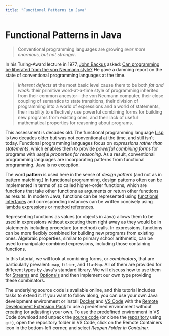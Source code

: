 ```yaml
---
title: "Functional Patterns in Java"
---
```


# Functional Patterns in Java

> Conventional programming languages are growing *ever more enormous, but not stronger*.

In his Turing-Award lecture in 1977,
[John Backus](https://en.wikipedia.org/wiki/John_Backus)
asked:
[Can programming be liberated from the von Neumann style?](https://www.thocp.net/biographies/papers/backus_turingaward_lecture.pdf)
He gave a damning report on the state of conventional programming languages at the time.

> *Inherent defects* at the most basic level cause them to be both *fat and weak*:
> their primitive word-at-a-time style of programming
> inherited from their common ancestor—the von Neumann computer,
> their close coupling of semantics to state transitions,
> their division of programming into a world of expressions and a world of statements,
> their inability to effectively use powerful combining forms
> for building new programs from existing ones,
> and their lack of useful mathematical properties for reasoning about programs.

This assessment is decades old.
The functional programming language
[Lisp](https://en.wikipedia.org/wiki/Lisp_(programming_language))
is two decades older but was not conventional at the time, and still isn't today.
Functional programming languages focus on *expressions rather than statements*,
which enables them to provide *powerful combining forms* for programs
with *useful properties for reasoning*.
As a result, conventional programming languages are incorporating patterns
from functional programming.
Java is no exception.

The word __pattern__ is used here in the sense of *design pattern* 
(and not as in pattern matching.)
In functional programming, design patterns often can be implemented in terms of so called 
higher-order functions, which are functions that take other functions as arguments
or return other functions as results.
In modern Java, functions can be represented using 
[functional interfaces](https://docs.oracle.com/javase/specs/jls/se14/html/jls-9.html#jls-9.8)
and corresponding instances can be written concisely using
[lambda expressions](https://docs.oracle.com/javase/tutorial/java/javaOO/lambdaexpressions.html)
or 
[method references](https://docs.oracle.com/javase/tutorial/java/javaOO/methodreferences.html).

Representing functions as values (or objects in Java) allows them to be used in expressions
without executing them right away 
as they would be in statements including procedure (or method) calls.
In expressions, functions can be more flexibly combined 
for building new programs from existing ones.
Algebraic properties, similar to primary school arithmetic, 
can be used to manipulate combined expressions, including those containing functions.

In this tutorial, we will look at combining forms, or *combinators*,
that are particularly prevalent: `map`, `filter`, and `flatMap`.
All of them are provided for different types by Java's standard library.
We will discuss how to use them for [Streams](docs/streams/) and [Optionals](docs/optionals/) and then 
implement our own type providing these combinators.

The underlying source code is available online, 
and this tutorial includes tasks to extend it.
If you want to follow along, you can use your own Java development environment
or install
[Docker](https://docs.docker.com/get-docker/)
and
[VS Code](https://code.visualstudio.com/download)
with the
[Remote Development Extension Pack](https://marketplace.visualstudio.com/items?itemName=ms-vscode-remote.vscode-remote-extensionpack)
to use a predefined environment without creating (or adjusting) your own.
To use the predefined environment in VS Code
download and unpack the
[source code](https://github.com/sebfisch/java-fun-code/archive/main.zip)
(or clone the
[repository](https://github.com/sebfisch/java-fun-code)
using `git`),
open the repository folder in VS Code,
click on the Remote Containers icon in the bottom-left corner,
and select *Reopen Folder in Container*.

